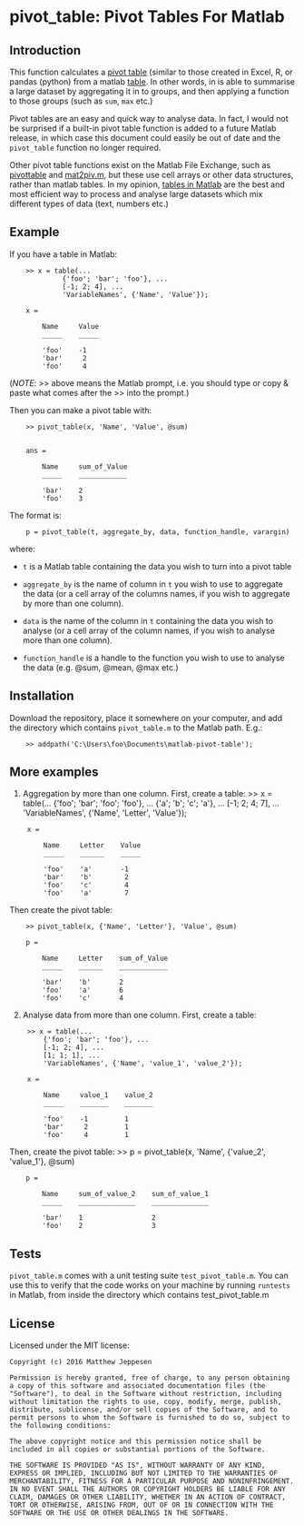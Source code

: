 # pivot_table: Pivot Tables For Matlab

## Introduction
This function calculates a [pivot table](https://en.wikipedia.org/wiki/Pivot_table) (similar to those created in Excel, R, or pandas (python) from a matlab [table](http://au.mathworks.com/help/matlab/ref/table.html). In other words, in is able to summarise a large dataset by aggregating it in to groups, and then applying a function to those groups (such as `sum`, `max` etc.)

Pivot tables are an easy and quick way to analyse data. In fact, I would not be surprised if a built-in pivot table function is added to a future Matlab release, in which case this document could easily be out of date and the `pivot_table` function no longer required.

Other pivot table functions exist on the Matlab File Exchange, such as [pivottable](https://au.mathworks.com/matlabcentral/fileexchange/30547-pivottable) and [mat2piv.m](https://au.mathworks.com/matlabcentral/fileexchange/47446-mat2piv-m), but these use cell arrays or other data structures, rather than matlab tables. In my opinion, [tables in Matlab](http://au.mathworks.com/help/matlab/ref/table.html) are the best and most efficient way to process and analyse large datasets which mix different types of data (text, numbers etc.)

## Example

If you have a table in Matlab:

        >> x = table(...
                 {'foo'; 'bar'; 'foo'}, ...
                 [-1; 2; 4], ...
                 'VariableNames', {'Name', 'Value'});

        x =

            Name     Value
            _____    _____

            'foo'    -1
            'bar'     2
            'foo'     4

(*NOTE*: >> above means the Matlab prompt, i.e. you should type or copy & paste what comes after the >> into the prompt.)

Then you can make a pivot table with:

        >> pivot_table(x, 'Name', 'Value', @sum)


        ans =

            Name     sum_of_Value
            _____    ____________

            'bar'    2
            'foo'    3

The format is:

        p = pivot_table(t, aggregate_by, data, function_handle, varargin)

where:
 - `t` is a Matlab table containing the data you wish to turn into a pivot table

 - `aggregate_by` is the name of column in `t` you wish to use to aggregate the data (or a cell array of the columns names, if you wish to aggregate by more than one column).

 - `data` is the name of the column in `t` containing the data you wish to analyse (or a cell array of the column names, if you wish to analyse more than one column).

 - `function_handle` is a handle to the function you wish to use to analyse the data (e.g. @sum, @mean, @max etc.)

## Installation

Download the repository, place it somewhere on your computer, and add the directory which contains `pivot_table.m` to the Matlab path. E.g.:

        >> addpath('C:\Users\foo\Documents\matlab-pivot-table');

## More examples

1. Aggregation by more than one column. First, create a table:
        >> x = table(...
            {'foo'; 'bar'; 'foo'; 'foo'}, ...
            {'a'; 'b'; 'c'; 'a'}, ...
            [-1; 2; 4; 7], ...
            'VariableNames', {'Name', 'Letter', 'Value'});

        x =

            Name     Letter    Value
            _____    ______    _____

            'foo'    'a'       -1
            'bar'    'b'        2
            'foo'    'c'        4
            'foo'    'a'        7

Then create the pivot table:

        >> pivot_table(x, {'Name', 'Letter'}, 'Value', @sum)

        p =

            Name     Letter    sum_of_Value
            _____    ______    ____________

            'bar'    'b'       2
            'foo'    'a'       6
            'foo'    'c'       4


2. Analyse data from more than one column. First, create a table:

        >> x = table(...
            {'foo'; 'bar'; 'foo'}, ...
            [-1; 2; 4], ...
            [1; 1; 1], ...
            'VariableNames', {'Name', 'value_1', 'value_2'});

        x =

            Name     value_1    value_2
            _____    _______    _______

            'foo'    -1         1
            'bar'     2         1
            'foo'     4         1

Then, create the pivot table:
        >> p = pivot_table(x, 'Name', {'value_2', 'value_1'}, @sum)

        p =

            Name     sum_of_value_2    sum_of_value_1
            _____    ______________    ______________

            'bar'    1                 2
            'foo'    2                 3

## Tests

`pivot_table.m` comes with a unit testing suite `test_pivot_table.m`. You can use this to verify that the code works on your machine by running `runtests` in Matlab, from inside the directory which contains test_pivot_table.m


## License
Licensed under the MIT license:

    Copyright (c) 2016 Matthew Jeppesen

    Permission is hereby granted, free of charge, to any person obtaining a copy of this software and associated documentation files (the "Software"), to deal in the Software without restriction, including without limitation the rights to use, copy, modify, merge, publish, distribute, sublicense, and/or sell copies of the Software, and to permit persons to whom the Software is furnished to do so, subject to the following conditions:

    The above copyright notice and this permission notice shall be included in all copies or substantial portions of the Software.

    THE SOFTWARE IS PROVIDED "AS IS", WITHOUT WARRANTY OF ANY KIND, EXPRESS OR IMPLIED, INCLUDING BUT NOT LIMITED TO THE WARRANTIES OF MERCHANTABILITY, FITNESS FOR A PARTICULAR PURPOSE AND NONINFRINGEMENT. IN NO EVENT SHALL THE AUTHORS OR COPYRIGHT HOLDERS BE LIABLE FOR ANY CLAIM, DAMAGES OR OTHER LIABILITY, WHETHER IN AN ACTION OF CONTRACT, TORT OR OTHERWISE, ARISING FROM, OUT OF OR IN CONNECTION WITH THE SOFTWARE OR THE USE OR OTHER DEALINGS IN THE SOFTWARE.


